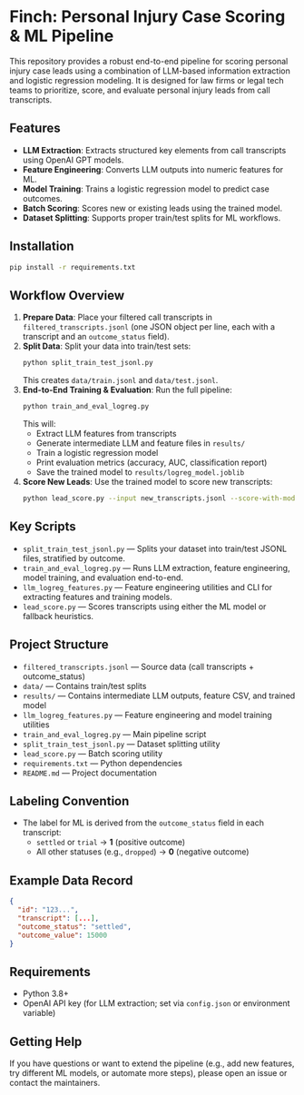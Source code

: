 # Finch: Personal Injury Case Scoring & ML Pipeline

This repository provides a robust end-to-end pipeline for scoring personal injury case leads using a combination of LLM-based information extraction and logistic regression modeling. It is designed for law firms or legal tech teams to prioritize, score, and evaluate personal injury leads from call transcripts.

## Features
- **LLM Extraction**: Extracts structured key elements from call transcripts using OpenAI GPT models.
- **Feature Engineering**: Converts LLM outputs into numeric features for ML.
- **Model Training**: Trains a logistic regression model to predict case outcomes.
- **Batch Scoring**: Scores new or existing leads using the trained model.
- **Dataset Splitting**: Supports proper train/test splits for ML workflows.

## Installation
```bash
pip install -r requirements.txt
```

## Workflow Overview
1. **Prepare Data**: Place your filtered call transcripts in `filtered_transcripts.jsonl` (one JSON object per line, each with a transcript and an `outcome_status` field).
2. **Split Data**: Split your data into train/test sets:
   ```bash
   python split_train_test_jsonl.py
   ```
   This creates `data/train.jsonl` and `data/test.jsonl`.
3. **End-to-End Training & Evaluation**: Run the full pipeline:
   ```bash
   python train_and_eval_logreg.py
   ```
   This will:
   - Extract LLM features from transcripts
   - Generate intermediate LLM and feature files in `results/`
   - Train a logistic regression model
   - Print evaluation metrics (accuracy, AUC, classification report)
   - Save the trained model to `results/logreg_model.joblib`
4. **Score New Leads**: Use the trained model to score new transcripts:
   ```bash
   python lead_score.py --input new_transcripts.jsonl --score-with-model results/logreg_model.joblib --output scored_leads.jsonl
   ```

## Key Scripts
- `split_train_test_jsonl.py` — Splits your dataset into train/test JSONL files, stratified by outcome.
- `train_and_eval_logreg.py` — Runs LLM extraction, feature engineering, model training, and evaluation end-to-end.
- `llm_logreg_features.py` — Feature engineering utilities and CLI for extracting features and training models.
- `lead_score.py` — Scores transcripts using either the ML model or fallback heuristics.

## Project Structure
- `filtered_transcripts.jsonl` — Source data (call transcripts + outcome_status)
- `data/` — Contains train/test splits
- `results/` — Contains intermediate LLM outputs, feature CSV, and trained model
- `llm_logreg_features.py` — Feature engineering and model training utilities
- `train_and_eval_logreg.py` — Main pipeline script
- `split_train_test_jsonl.py` — Dataset splitting utility
- `lead_score.py` — Batch scoring utility
- `requirements.txt` — Python dependencies
- `README.md` — Project documentation

## Labeling Convention
- The label for ML is derived from the `outcome_status` field in each transcript:
  - `settled` or `trial` → **1** (positive outcome)
  - All other statuses (e.g., `dropped`) → **0** (negative outcome)

## Example Data Record
```json
{
  "id": "123...",
  "transcript": [...],
  "outcome_status": "settled",
  "outcome_value": 15000
}
```

## Requirements
- Python 3.8+
- OpenAI API key (for LLM extraction; set via `config.json` or environment variable)

## Getting Help
If you have questions or want to extend the pipeline (e.g., add new features, try different ML models, or automate more steps), please open an issue or contact the maintainers.
